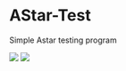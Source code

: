 # AStar-Test
Simple Astar testing program

<img src="https://i.gyazo.com/9118d76736a7d3f9dc8e323417c7b1a0.gif"/>
<img src="https://i.gyazo.com/de1bdb2b4577a5b9f239ed30f3f1108e.gif"/>

